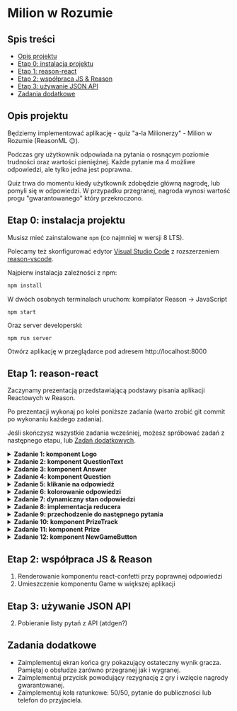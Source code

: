 # Milion w Rozumie

## Spis treści

* [Opis projektu](#opis-projektu)
* [Etap 0: instalacja projektu](#etap-0-instalacja-projektu)
* [Etap 1: reason-react](#etap-1-reason-react)
* [Etap 2: współpraca JS & Reason](TODO)
* [Etap 3: używanie JSON API](TODO)
* [Zadania dodatkowe](#zadania-dodatkowe)

## Opis projektu

Będziemy implementować aplikację - quiz "a-la Milionerzy" - Milion w Rozumie (ReasonML 😉).

Podczas gry użytkownik odpowiada na pytania o rosnącym poziomie trudności oraz wartości pieniężnej.
Każde pytanie ma 4 możliwe odpowiedzi, ale tylko jedna jest poprawna.

Quiz trwa do momentu kiedy użytkownik zdobędzie główną nagrodę, lub pomyli się w odpowiedzi. W przypadku przegranej, nagroda wynosi wartość progu "gwarantowanego" który przekroczono.

## Etap 0: instalacja projektu

Musisz mieć zainstalowane `npm` (co najmniej w wersji 8 LTS).

Polecamy też skonfigurować edytor [Visual Studio Code](https://code.visualstudio.com/Download) z rozszerzeniem [reason-vscode](https://marketplace.visualstudio.com/items?itemName=jaredly.reason-vscode).

Najpierw instalacja zależności z npm:

```sh
npm install
```

W dwóch osobnych terminalach uruchom: kompilator Reason -> JavaScript

```
npm start
```

Oraz server developerski:

```
npm run server
```

Otwórz aplikację w przeglądarce pod adresem http://localhost:8000

## Etap 1: reason-react

Zaczynamy prezentacją przedstawiającą podstawy pisania aplikacji Reactowych w Reason.

Po prezentacji wykonaj po kolei poniższe zadania (warto zrobić git commit po wykonaniu każdego zadania).

Jeśli skończysz wszystkie zadania wcześniej, możesz spróbować zadań z następnego etapu, lub [Zadań dodatkowych](#zadania-dodatkowe).

<details>
<summary><strong>Zadanie 1: komponent Logo</strong></summary>

* Otwórz plik `src/Logo.re`. Ten mały komponent nie przyjmuje żadnych propsów i jest odpowiedzialny za logo widoczne na głównym ekranie aplikacji.

* Zastąp istniejącą funkcję `make` tak aby rezultatem był HTML zawarty w komentarzu nad funkcją. Sprawdź rezultat w przeglądarce.

**Wskazówka:** Zwracaj uwagę na błędy kompilacji. Pamiętaj że w React atrybut HTML `class` osiąga się za pomocą propa `className`.
</details>

<details>
<summary><strong>Zadanie 2: komponent QuestionText</strong></summary>

* Dodaj prop `text` typu `string` do komponentu `QuestionText`.

* Zwróć uwagę na błąd kompilacji w `src/Question.re`. Napraw go dodając jakąś wartość propu `text` do `<QuestionText />` (może być `Lorem ipsum dolor sit amet, consectetur adipiscing elit?` ;).

* Wróć do komponentu `QuestionText` i uzupełnij funkcję `make` aby renderowała podany markup wraz z wartością propa `text`.

**Wskazówka:** Jeśli nie pamiętasz, sprawdź w prezentacji jak wyrenderować wartość typu `string` w Reason-React.
</details>

<details>
<summary><strong>Zadanie 3: komponent Answer</strong></summary>

* Zapoznaj się z typem `answerId` w pliku `Core.re`. Jest to variant z czterema możliwościami: A, B, C, D.

* Dodaj prop `text` typu `string` oraz prop `id` typu `Core.answerId` w `src/Answer.re`. Napraw błędy kompilacji wpisując dowolne wartości cztery razy w `Question.re`.

* Wróć do komponentu `Answer` i uzupełnij funkcję `make`. Na razie użyj HTML pod komentarzem `Initial:`

**Wskazówka:** Użyj pattern-matchingu aby wyrenderować ID odpowiedzi (A, B, C, D).
</details>

<details>
<summary><strong>Zadanie 4: komponent Question</strong></summary>

* Uzupełnij funkcję `make` w komponencie `Question` aby renderowała poprawny HTML.

* Następnie dodaj prop `question` (typu `Core.question`) do komponentu `Question`. Napraw błąd kompilacji przekazując wartość `firstQuestion` do `<Question />` w `Game`.

* Użyj nowego propu aby przekazać wartości `text` do `QuestionText` i propy `id`, `text` do `Answer`. Zweryfikuj czy pytanie zmieniło się w przeglądarce.

**Wskazówka:** Sprawdź w prezentacji jak wyrenderować wartość typu `list` - przyda się do renderowania `Answer`.
</details>

<details>
<summary><strong>Zadanie 5: klikanie na odpowiedź</strong></summary>

* Dodaj prop `onClick` do komponentu `Answer`. Niech będzie to funkcja przyjmująca `Core.answerId` i nie zwracająca nic: `Core.answerId => unit`.

* Dodaj prop `onAnswerClick`, tego samego typu do komponentu `Question`.

* Napraw błędy kompilacji przekazując callback do `<Question />` w `Game` i przekazując ten sam callback do `<Answer onClick={} />` w `Question`. W callbacku możesz wypisać po prostu zwracaną wartość `answerId` do konsoli.

**Wskazówka**: Możesz użyć funkcji `Js.log`, `Js.log2` etc. do wypisywania do konsoli.
</details>

<details>
<summary><strong>Zadanie 6: kolorowanie odpowiedzi</strong></summary>

* Do komponentu `Answer` dodaj prop `state` typu `state` (zdefiniowanego na górze pliku). Ten prop będzie oznaczał czy odpowiedż jest aktualnie zaznaczona, poprawna albo niepoprawna.

* Napraw błędy kompilacji przekazując różne wartości `state` do `<Answer state={} />` w `Question`.

* Zmodyfikuj renderowanie `Answer` tak aby zmienić `className` w zależności od `state`. W komentarzu nad komponentem jest docelowy markup HTML.

* Zweryfikuj renderowanie różnych stanów odpowiedzi w przeglądarce.
</details>

<details>
<summary><strong>Zadanie 7: dynamiczny stan odpowiedzi</strong></summary>

* Zapoznaj się z typem `Core.answeringState`. Typ ten modeluje w jakim stanie obecnie znajduje się pytanie: nie odpowiedziane, zaznaczona odpowiedź, odpowiedź poprawna, odpowiedź niepoprawna.

* Dodaj prop `answeringState` do `Question`. Napraw błąd kompilacji przekazując prop `answeringState` w `Game`.

* W `Question`, na podstawie wartości nowego propu `answeringState` przekaż tym razem poprawne wartości `state` do `Answer`. Pomyśl jaki jest stan pojedyńczej odpowiedzi w zależności od aktualnego `answeringState`.

**Wskazówka:** Użyj pattern-matchingu na `answeringState` aby stworzyć poprawny stan dla odpowiedzi.
</details>

<details>
<summary><strong>Zadanie 8: implementacja reducera</strong></summary>

* Zapoznaj się z typami `state`, `action` oraz funkcją `reducer` w `Game`. Te elementy kontrolują jak stan gry będzie zmieniał się w zależności od akcji podejmowanych przez użytkownika.

* Zmodyfikuje swój callback `onAnswerClick` w `Game` tak aby wysyłał poprawną akcję (funkcja `send` z `React.useReducer`).

* Uzupełnij funkcję `reducer` aby zwracała stan z nowym `answeringState` w reakcji na akcję `SelectAnswer`.

* Zweryfikuj zachowanie gry w przeglądarce.

**Wskazówka:** nowy stan zależy od poprzedniego `answeringState`:
* Brak zaznaczenia -> odpowiedź zaznaczona
* Kliknięto zaznaczoną poprawną odpowiedź -> odpowiedź poprawna
* etc... pomyśl o wszystkich przypadkach, zwróć uwagę na ostrzerzenia kompilatora

**Wskazówka:** Użyj "spread operator" aby wygodnie zaktualizować jedno pole w stanie: `{ ...state, answeringState: _ }`

**Wskazówka:** Funkcja `Belt.List.getExn(list, index)` może się przydać w tym zadaniu.
</details>

<details>
<summary><strong>Zadanie 9: przechodzenie do następnego pytania</strong></summary>

* Przekaż aktualne pytanie do komponentu `<Question />` w `Game`. Wydobądź aktualnie pytanie ze stanu na podstawie wartości `state.currentPrizeIndex` i `state.prizes`. `Prizes` są reprezentowane jako lista od najprostszych do najtrudniejszych.

* W odpowiednim miejscu w reducerze, uaktualnij stan tak aby przejść do następnego pytania.

* Zweryfikuj działanie gry w przeglądarce. W tym momencie powinno się już dać odpowiedzieć na wszystkie pytania aż do ostatniego. Umiesz to zrobić bez patrzenia na poprawne odpowiedzi? ;)
</details>

<details>
<summary><strong>Zadanie 10: komponent PrizeTrack</strong></summary>

* Dodaj propy `prizes` (typu `list(Core.prize)`) i `currentPrizeIndex` do komponentu `PrizeTrack`.

* Napraw błędy kompilacji w `Game` przekazując propy z aktualnego stanu gry.

* Dodaj prop `amount` typu `int` do komponentu `Prize` i wyrenderuj `amount`.

* Uaktualnij komponent `PrizeTrack` aby zwracał poprawny HTML oraz renderował `Prize` dla każdej nagrody przekazanej w propie `prizes`.

* Spróbuj odwrócić kolejność renderowania nagród tak żeby nagroda główna była na górze.

**Wskazówka:** Metody `string_of_int` oraz `Belt.List.reverse` mogą się przydać w tym zadaniu.
</details>

<details>
<summary><strong>Zadanie 11: komponent Prize</strong></summary>

* Dodaj prop `state` typu `state` do `Prize`. Ten prop decyduje czy dana nagroda jest aktualna, już wygrana czy dopiero przyszła. Napraw błąd kompilacji przekazując poprawne varianty do `Prize` w `PrizeTrack`.

* Zmodyfikuj renderowanie `Prize` tak aby dodawało odpowiednie `className` na podstawie `state`.

* Dodaj prop `tier` typu `Core.tier` do `Prize` i przekaż odpowiednie wartości w `PrizeTrack`.

* Znów zmodyfikuj renderowanie `Prize` tak aby dodawało odpowiednią klasę na podstawie `tier`.

* Zweryfikuj poprawne zachowanie całego prawego sidebara w przeglądarce.

**Wskazówka:** Konkatenacja stringów za pomocą operatora `++` może się przydać w tym zadaniu.
</details>

<details>
<summary><strong>Zadanie 12: komponent NewGameButton</strong></summary>

* Uzupełnij `NewGameButton.re` tak aby zwracał poprawny HTML.

* Dodaj akcję `NewGame` do variantu `Game.actions`.

* Dodaj prop `onClick` do komponentu i podłącz go do przycisku. Niech klikanie na przycisk wysyła akcję `NewGame`.

* Zmodyfikuj reducer tak aby zresetować stan gry po otrzymaniu akcji `NewGame`.
</details>

## Etap 2: współpraca JS & Reason

1. Renderowanie komponentu react-confetti przy poprawnej odpowiedzi
2. Umieszczenie komponentu Game w większej aplikacji

## Etap 3: używanie JSON API

2. Pobieranie listy pytań z API (atdgen?)

## Zadania dodatkowe

* Zaimplementuj ekran końca gry pokazujący ostateczny wynik gracza. Pamiętaj o obsłudze zarówno przegranej jak i wygranej.
* Zaimplementuj przycisk powodujący rezygnację z gry i wzięcie nagrody gwarantowanej.
* Zaimplementuj koła ratunkowe: 50/50, pytanie do publiczności lub telefon do przyjaciela.
